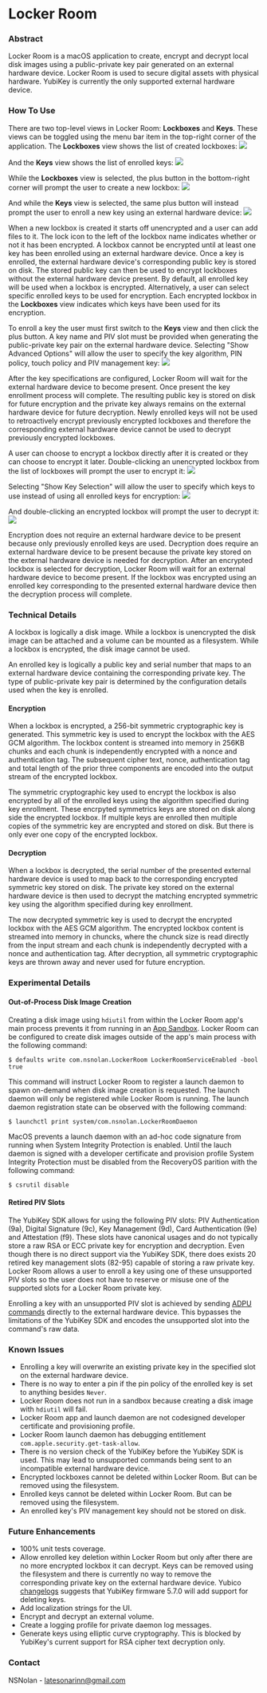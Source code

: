 # Locker Room

### Abstract

Locker Room is a macOS application to create, encrypt and decrypt local disk images using a public-private key pair generated on an external hardware device. Locker Room is used to secure digital assets with physical hardware. YubiKey is currently the only supported external hardware device.

### How To Use

There are two top-level views in Locker Room: **Lockboxes** and **Keys**. These views can be toggled using the menu bar item in the top-right corner of the application. The **Lockboxes** view shows the list of created lockboxes:
![](Images/Locker-Room-Lockboxes.png)

And the **Keys** view shows the list of enrolled keys:
![](Images/Locker-Room-Keys.png)

While the **Lockboxes** view is selected, the plus button in the bottom-right corner will prompt the user to create a new lockbox:
![](Images/Locker-Room-Add-Lockbox.png)

And while the **Keys** view is selected, the same plus button will instead prompt the user to enroll a new key using an external hardware device:
![](Images/Locker-Room-Add-Key.png)

When a new lockbox is created it starts off unencrypted and a user can add files to it. The lock icon to the left of the lockbox name indicates whether or not it has been encrypted. A lockbox cannot be encrypted until at least one key has been enrolled using an external hardware device. Once a key is enrolled, the external hardware device's corresponding public key is stored on disk. The stored public key can then be used to encrypt lockboxes without the external hardware device present. By default, all enrolled key will be used when a lockbox is encrypted. Alternatively, a user can select specific enrolled keys to be used for encryption. Each encrypted lockbox in the **Lockboxes** view indicates which keys have been used for its encryption.

To enroll a key the user must first switch to the **Keys** view and then click the plus button. A key name and PIV slot must be provided when generating the public-private key pair on the external hardware device. Selecting "Show Advanced Options" will allow the user to specify the key algorithm, PIN policy, touch policy and PIV management key:
![](Images/Locker-Room-Add-Key-Advanced.png)

 After the key specifications are configured, Locker Room will wait for the external hardware device to become present. Once present the key enrollment process will complete. The resulting public key is stored on disk for future encryption and the private key always remains on the external hardware device for future decryption. Newly enrolled keys will not be used to retroactively encrypt previously encrypted lockboxes and therefore the corresponding external hardware device cannot be used to decrypt previously encrypted lockboxes.

A user can choose to encrypt a lockbox directly after it is created or they can choose to encrypt it later. Double-clicking an unencrypted lockbox from the list of lockboxes will prompt the user to encrypt it:
![](Images/Locker-Room-Encrypt-Lockbox.png)

Selecting "Show Key Selection" will allow the user to specify which keys to use instead of using all enrolled keys for encryption:
![](Images/Locker-Room-Encrypt-Lockbox-Key-Selection.png)

And double-clicking an encrypted lockbox will prompt the user to decrypt it:
![](Images/Locker-Room-Decrypt-Lockbox.png) 

Encryption does not require an external hardware device to be present because only previously enrolled keys are used. Decryption does require an external hardware device to be present because the private key stored on the external hardware device is needed for decryption. After an encrypted lockbox is selected for decryption, Locker Room will wait for an external hardware device to become present. If the lockbox was encrypted using an enrolled key corresponding to the presented external hardware device then the decryption process will complete.

### Technical Details

A lockbox is logically a disk image. While a lockbox is unencrypted the disk image can be attached and a volume can be mounted as a filesystem. While a lockbox is encrypted, the disk image cannot be used.

An enrolled key is logically a public key and serial number that maps to an external hardware device containing the corresponding private key. The type of public-private key pair is determined by the configuration details used when the key is enrolled.

#### Encryption

When a lockbox is encrypted, a 256-bit symmetric cryptographic key is generated. This symmetric key is used to encrypt the lockbox with the AES GCM algorithm. The lockbox content is streamed into memory in 256KB chunks and each chunk is independently encrypted with a nonce and authentication tag. The subsequent cipher text, nonce, authentication tag and total length of the prior three components are encoded into the output stream of the encrypted lockbox. 

The symmetric cryptographic key used to encrypt the lockbox is also encrypted by all of the enrolled keys using the algorithm specified during key enrollment. These encrpyted symmetrics keys are stored on disk along side the encrypted lockbox. If multiple keys are enrolled then multiple copies of the symmetric key are encrypted and stored on disk. But there is only ever one copy of the encrypted lockbox.

#### Decryption

When a lockbox is decrypted, the serial number of the presented external hardware device is used to map back to the corresponding encrypted symmetric key stored on disk. The private key stored on the external hardware device is then used to decrypt the matching encrypted symmetric key using the algorithm specified during key enrollment.

The now decrypted symmetric key is used to decrypt the encrypted lockbox with the AES GCM algorithm. The encrypted lockbox content is streamed into memory in chuncks, where the chunck size is read directly from the input stream and each chunk is independently decrypted with a nonce and authentication tag. After decryption, all symmetric cryptographic keys are thrown away and never used for future encryption.

### Experimental Details

#### Out-of-Process Disk Image Creation

Creating a disk image using `hdiutil` from within the Locker Room app's main process prevents it from running in an [App Sandbox](https://developer.apple.com/documentation/security/app_sandbox). Locker Room can be configured to create disk images outside of the app's main process with the following command:
```
$ defaults write com.nsnolan.LockerRoom LockerRoomServiceEnabled -bool true
```

This command will instruct Locker Room to register a launch daemon to spawn on-demand when disk image creation is requested. The launch daemon will only be registered while Locker Room is running. The launch daemon registration state can be observed with the following command:
 ```
 $ launchctl print system/com.nsnolan.LockerRoomDaemon
 ```

MacOS prevents a launch daemon with an ad-hoc code signature from running when System Integrity Protection is enabled. Until the lauch daemon is signed with a developer certificate and provision profile System Integrity Protection must be disabled from the RecoveryOS parition with the following command:
```
$ csrutil disable
```

#### Retired PIV Slots

The YubiKey SDK allows for using the following PIV slots: PIV Authentication (9a), Digital Signature (9c), Key Management (9d), Card Authentication (9e) and Attestation (f9). These slots have canonical usages and do not typically store a raw RSA or ECC private key for encryption and decryption. Even though there is no direct support via the YubiKey SDK, there does exists 20 retired key management slots (82-95) capable of storing a raw private key. Locker Room allows a user to enroll a key using one of these unsupported PIV slots so the user does not have to reserve or misuse one of the supported slots for a Locker Room private key.

Enrolling a key with an unsupported PIV slot is achieved by sending [ADPU commands](https://docs.yubico.com/yesdk/users-manual/yubikey-reference/apdu.html) directly to the external hardware device. This bypasses the limitations of the YubiKey SDK and encodes the unsupported slot into the command's raw data.

### Known Issues

- Enrolling a key will overwrite an existing private key in the specified slot on the external hardware device.
- There is no way to enter a pin if the pin policy of the enrolled key is set to anything besides `Never`.
- Locker Room does not run in a sandbox because creating a disk image with `hdiutil` will fail.
- Locker Room app and launch daemon are not codesigned developer certificate and provisioning profile.
- Locker Room launch daemon has debugging entitlement `com.apple.security.get-task-allow`.
- There is no version check of the YubiKey before the YubiKey SDK is used. This may lead to unsupported commands being sent to an incompatible external hardware device.
- Encrypted lockboxes cannot be deleted within Locker Room. But can be removed using the filesystem.
- Enrolled keys cannot be deleted within Locker Room. But can be removed using the filesystem.
- An enrolled key's PIV management key should not be stored on disk.

### Future Enhancements

- 100% unit tests coverage.
- Allow enrolled key deletion within Locker Room but only after there are no more encrypted lockbox it can decrypt. Keys can be removed using the filesystem and there is currently no way to remove the corresponding private key on the external hardware device. Yubico [changelogs](https://github.com/Yubico/yubico-piv-tool/blob/master/debian/changelog) suggests that YubiKey firmware 5.7.0 will add support for deleting keys.
- Add localization strings for the UI.
- Encrypt and decrypt an external volume.
- Create a logging profile for private daemon log messages.
- Generate keys using elliptic curve cryptography. This is blocked by YubiKey's current support for RSA cipher text decryption only.

### Contact

NSNolan - latesonarinn@gmail.com
